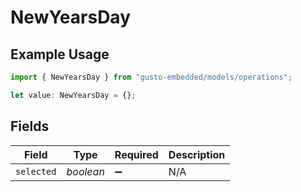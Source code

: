 # NewYearsDay

## Example Usage

```typescript
import { NewYearsDay } from "gusto-embedded/models/operations";

let value: NewYearsDay = {};
```

## Fields

| Field              | Type               | Required           | Description        |
| ------------------ | ------------------ | ------------------ | ------------------ |
| `selected`         | *boolean*          | :heavy_minus_sign: | N/A                |